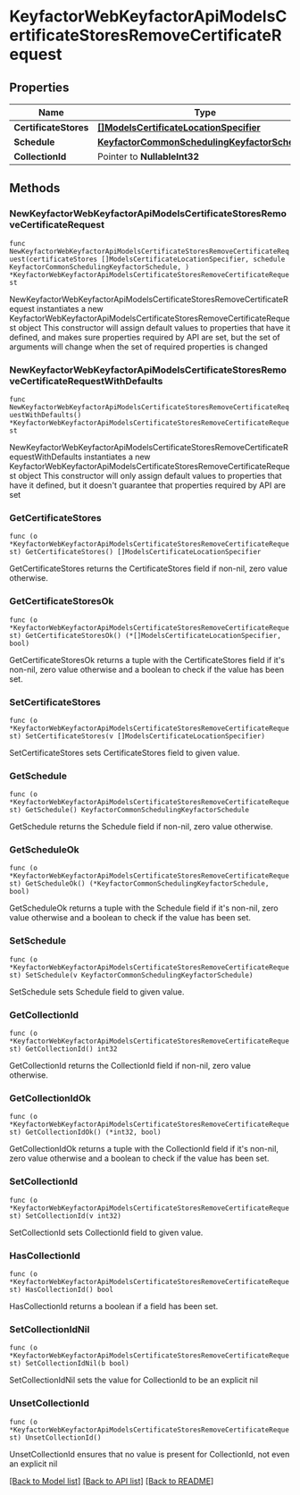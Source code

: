 # KeyfactorWebKeyfactorApiModelsCertificateStoresRemoveCertificateRequest

## Properties

Name | Type | Description | Notes
------------ | ------------- | ------------- | -------------
**CertificateStores** | [**[]ModelsCertificateLocationSpecifier**](ModelsCertificateLocationSpecifier.md) |  | 
**Schedule** | [**KeyfactorCommonSchedulingKeyfactorSchedule**](KeyfactorCommonSchedulingKeyfactorSchedule.md) |  | 
**CollectionId** | Pointer to **NullableInt32** |  | [optional] 

## Methods

### NewKeyfactorWebKeyfactorApiModelsCertificateStoresRemoveCertificateRequest

`func NewKeyfactorWebKeyfactorApiModelsCertificateStoresRemoveCertificateRequest(certificateStores []ModelsCertificateLocationSpecifier, schedule KeyfactorCommonSchedulingKeyfactorSchedule, ) *KeyfactorWebKeyfactorApiModelsCertificateStoresRemoveCertificateRequest`

NewKeyfactorWebKeyfactorApiModelsCertificateStoresRemoveCertificateRequest instantiates a new KeyfactorWebKeyfactorApiModelsCertificateStoresRemoveCertificateRequest object
This constructor will assign default values to properties that have it defined,
and makes sure properties required by API are set, but the set of arguments
will change when the set of required properties is changed

### NewKeyfactorWebKeyfactorApiModelsCertificateStoresRemoveCertificateRequestWithDefaults

`func NewKeyfactorWebKeyfactorApiModelsCertificateStoresRemoveCertificateRequestWithDefaults() *KeyfactorWebKeyfactorApiModelsCertificateStoresRemoveCertificateRequest`

NewKeyfactorWebKeyfactorApiModelsCertificateStoresRemoveCertificateRequestWithDefaults instantiates a new KeyfactorWebKeyfactorApiModelsCertificateStoresRemoveCertificateRequest object
This constructor will only assign default values to properties that have it defined,
but it doesn't guarantee that properties required by API are set

### GetCertificateStores

`func (o *KeyfactorWebKeyfactorApiModelsCertificateStoresRemoveCertificateRequest) GetCertificateStores() []ModelsCertificateLocationSpecifier`

GetCertificateStores returns the CertificateStores field if non-nil, zero value otherwise.

### GetCertificateStoresOk

`func (o *KeyfactorWebKeyfactorApiModelsCertificateStoresRemoveCertificateRequest) GetCertificateStoresOk() (*[]ModelsCertificateLocationSpecifier, bool)`

GetCertificateStoresOk returns a tuple with the CertificateStores field if it's non-nil, zero value otherwise
and a boolean to check if the value has been set.

### SetCertificateStores

`func (o *KeyfactorWebKeyfactorApiModelsCertificateStoresRemoveCertificateRequest) SetCertificateStores(v []ModelsCertificateLocationSpecifier)`

SetCertificateStores sets CertificateStores field to given value.


### GetSchedule

`func (o *KeyfactorWebKeyfactorApiModelsCertificateStoresRemoveCertificateRequest) GetSchedule() KeyfactorCommonSchedulingKeyfactorSchedule`

GetSchedule returns the Schedule field if non-nil, zero value otherwise.

### GetScheduleOk

`func (o *KeyfactorWebKeyfactorApiModelsCertificateStoresRemoveCertificateRequest) GetScheduleOk() (*KeyfactorCommonSchedulingKeyfactorSchedule, bool)`

GetScheduleOk returns a tuple with the Schedule field if it's non-nil, zero value otherwise
and a boolean to check if the value has been set.

### SetSchedule

`func (o *KeyfactorWebKeyfactorApiModelsCertificateStoresRemoveCertificateRequest) SetSchedule(v KeyfactorCommonSchedulingKeyfactorSchedule)`

SetSchedule sets Schedule field to given value.


### GetCollectionId

`func (o *KeyfactorWebKeyfactorApiModelsCertificateStoresRemoveCertificateRequest) GetCollectionId() int32`

GetCollectionId returns the CollectionId field if non-nil, zero value otherwise.

### GetCollectionIdOk

`func (o *KeyfactorWebKeyfactorApiModelsCertificateStoresRemoveCertificateRequest) GetCollectionIdOk() (*int32, bool)`

GetCollectionIdOk returns a tuple with the CollectionId field if it's non-nil, zero value otherwise
and a boolean to check if the value has been set.

### SetCollectionId

`func (o *KeyfactorWebKeyfactorApiModelsCertificateStoresRemoveCertificateRequest) SetCollectionId(v int32)`

SetCollectionId sets CollectionId field to given value.

### HasCollectionId

`func (o *KeyfactorWebKeyfactorApiModelsCertificateStoresRemoveCertificateRequest) HasCollectionId() bool`

HasCollectionId returns a boolean if a field has been set.

### SetCollectionIdNil

`func (o *KeyfactorWebKeyfactorApiModelsCertificateStoresRemoveCertificateRequest) SetCollectionIdNil(b bool)`

 SetCollectionIdNil sets the value for CollectionId to be an explicit nil

### UnsetCollectionId
`func (o *KeyfactorWebKeyfactorApiModelsCertificateStoresRemoveCertificateRequest) UnsetCollectionId()`

UnsetCollectionId ensures that no value is present for CollectionId, not even an explicit nil

[[Back to Model list]](../README.md#documentation-for-models) [[Back to API list]](../README.md#documentation-for-api-endpoints) [[Back to README]](../README.md)


